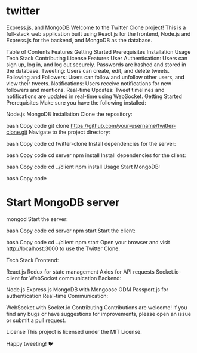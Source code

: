 # twitter
Express.js, and MongoDB
Welcome to the Twitter Clone project! This is a full-stack web application built using React.js for the frontend, Node.js and Express.js for the backend, and MongoDB as the database.

Table of Contents
Features
Getting Started
Prerequisites
Installation
Usage
Tech Stack
Contributing
License
Features
User Authentication: Users can sign up, log in, and log out securely. Passwords are hashed and stored in the database.
Tweeting: Users can create, edit, and delete tweets.
Following and Followers: Users can follow and unfollow other users, and view their tweets.
Notifications: Users receive notifications for new followers and mentions.
Real-time Updates: Tweet timelines and notifications are updated in real-time using WebSocket.
Getting Started
Prerequisites
Make sure you have the following installed:

Node.js
MongoDB
Installation
Clone the repository:

bash
Copy code
git clone https://github.com/your-username/twitter-clone.git
Navigate to the project directory:

bash
Copy code
cd twitter-clone
Install dependencies for the server:

bash
Copy code
cd server
npm install
Install dependencies for the client:

bash
Copy code
cd ../client
npm install
Usage
Start MongoDB:

bash
Copy code
# Start MongoDB server
mongod
Start the server:

bash
Copy code
cd server
npm start
Start the client:

bash
Copy code
cd ../client
npm start
Open your browser and visit http://localhost:3000 to use the Twitter Clone.

Tech Stack
Frontend:

React.js
Redux for state management
Axios for API requests
Socket.io-client for WebSocket communication
Backend:

Node.js
Express.js
MongoDB with Mongoose ODM
Passport.js for authentication
Real-time Communication:

WebSocket with Socket.io
Contributing
Contributions are welcome! If you find any bugs or have suggestions for improvements, please open an issue or submit a pull request.

License
This project is licensed under the MIT License.

Happy tweeting! 🐦
